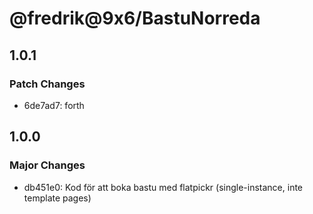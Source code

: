 # @fredrik@9x6/BastuNorreda

## 1.0.1

### Patch Changes

- 6de7ad7: forth

## 1.0.0

### Major Changes

- db451e0: Kod för att boka bastu med flatpickr (single-instance, inte template pages)
